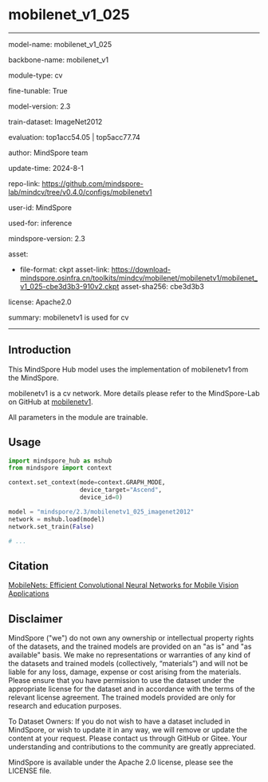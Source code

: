 # mobilenet_v1_025

---

model-name: mobilenet_v1_025

backbone-name: mobilenet_v1

module-type: cv

fine-tunable: True

model-version: 2.3

train-dataset: ImageNet2012

evaluation: top1acc54.05 | top5acc77.74

author: MindSpore team

update-time: 2024-8-1

repo-link: <https://github.com/mindspore-lab/mindcv/tree/v0.4.0/configs/mobilenetv1>

user-id: MindSpore

used-for: inference

mindspore-version: 2.3

asset:

-
    file-format: ckpt
    asset-link: <https://download-mindspore.osinfra.cn/toolkits/mindcv/mobilenet/mobilenetv1/mobilenet_v1_025-cbe3d3b3-910v2.ckpt>
    asset-sha256: cbe3d3b3

license: Apache2.0

summary: mobilenetv1 is used for cv

---

## Introduction

This MindSpore Hub model uses the implementation of mobilenetv1 from the MindSpore.

mobilenetv1 is a cv network. More details please refer to the MindSpore-Lab on GitHub at [mobilenetv1](https://github.com/mindspore-lab/mindcv/blob/v0.4.0/configs/mobilenetv1/README.md).

All parameters in the module are trainable.

## Usage

```python
import mindspore_hub as mshub
from mindspore import context

context.set_context(mode=context.GRAPH_MODE,
                    device_target="Ascend",
                    device_id=0)

model = "mindspore/2.3/mobilenetv1_025_imagenet2012"
network = mshub.load(model)
network.set_train(False)

# ...
```

## Citation

[MobileNets: Efficient Convolutional Neural Networks for Mobile Vision Applications](https://arxiv.org/pdf/1704.04861.pdf)

## Disclaimer

MindSpore ("we") do not own any ownership or intellectual property rights of the datasets, and the trained models are provided on an "as is" and "as available" basis. We make no representations or warranties of any kind of the datasets and trained models (collectively, “materials”) and will not be liable for any loss, damage, expense or cost arising from the materials. Please ensure that you have permission to use the dataset under the appropriate license for the dataset and in accordance with the terms of the relevant license agreement. The trained models provided are only for research and education purposes.

To Dataset Owners: If you do not wish to have a dataset included in MindSpore, or wish to update it in any way, we will remove or update the content at your request. Please contact us through GitHub or Gitee. Your understanding and contributions to the community are greatly appreciated.

MindSpore is available under the Apache 2.0 license, please see the LICENSE file.
